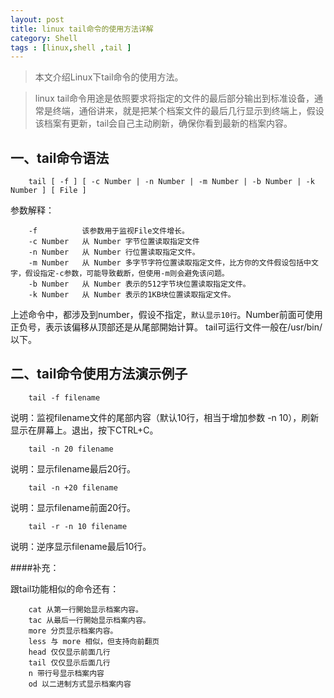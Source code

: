 ```yaml
---
layout: post
title: linux tail命令的使用方法详解
category: Shell
tags : [linux,shell ,tail ]
---
```


> 本文介绍Linux下tail命令的使用方法。

>linux tail命令用途是依照要求将指定的文件的最后部分输出到标准设备，通常是终端，通俗讲来，就是把某个档案文件的最后几行显示到终端上，假设该档案有更新，tail会自己主动刷新，确保你看到最新的档案内容。

一、tail命令语法
------

		tail [ -f ] [ -c Number | -n Number | -m Number | -b Number | -k Number ] [ File ]

参数解释：

		-f 			该参数用于监视File文件增长。
		-c Number 	从 Number 字节位置读取指定文件
		-n Number 	从 Number 行位置读取指定文件。
		-m Number 	从 Number 多字节字符位置读取指定文件，比方你的文件假设包括中文字，假设指定-c参数，可能导致截断，但使用-m则会避免该问题。
		-b Number 	从 Number 表示的512字节块位置读取指定文件。
		-k Number 	从 Number 表示的1KB块位置读取指定文件。

上述命令中，都涉及到number，假设不指定，`默认显示10行`。Number前面可使用正负号，表示该偏移从顶部还是从尾部開始计算。
tail可运行文件一般在/usr/bin/以下。

二、tail命令使用方法演示例子
------

		tail -f filename

说明：监视filename文件的尾部内容（默认10行，相当于增加参数 -n 10），刷新显示在屏幕上。退出，按下CTRL+C。

		tail -n 20 filename

说明：显示filename最后20行。

		tail -n +20 filename

说明：显示filename前面20行。

		tail -r -n 10 filename

说明：逆序显示filename最后10行。

####补充：

跟tail功能相似的命令还有：

		cat 从第一行開始显示档案内容。
		tac 从最后一行開始显示档案内容。
		more 分页显示档案内容。
		less 与 more 相似，但支持向前翻页
		head 仅仅显示前面几行
		tail 仅仅显示后面几行
		n 带行号显示档案内容
		od 以二进制方式显示档案内容